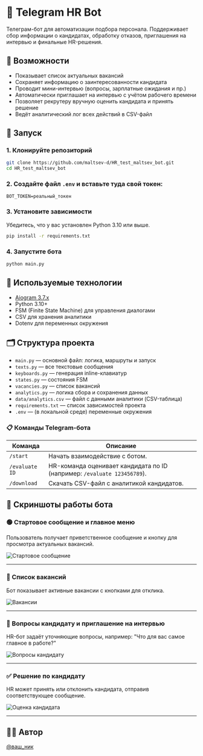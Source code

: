 # 🤖 Telegram HR Bot

Телеграм-бот для автоматизации подбора персонала. Поддерживает сбор информации о кандидатах, обработку отказов, приглашения на интервью и финальные HR-решения.

## 🔧 Возможности

- Показывает список актуальных вакансий
- Сохраняет информацию о заинтересованности кандидата
- Проводит мини-интервью (вопросы, зарплатные ожидания и пр.)
- Автоматически приглашает на интервью с учётом рабочего времени
- Позволяет рекрутеру вручную оценить кандидата и принять решение
- Ведёт аналитический лог всех действий в CSV-файл

## 🚀 Запуск

### 1. Клонируйте репозиторий

```bash
git clone https://github.com/maltsev-d/HR_test_maltsev_bot.git
cd HR_test_maltsev_bot
```

### 2. Создайте файл `.env` и вставьте туда свой токен:

```env
BOT_TOKEN=реальный_токен
```

### 3. Установите зависимости

Убедитесь, что у вас установлен Python 3.10 или выше.

```bash
pip install -r requirements.txt
```

### 4. Запустите бота

```bash
python main.py
```

## 🧠 Используемые технологии

- [Aiogram 3.7.x](https://docs.aiogram.dev/en/latest/)
- Python 3.10+
- FSM (Finite State Machine) для управления диалогами
- CSV для хранения аналитики
- Dotenv для переменных окружения

## 🗂 Структура проекта
- `main.py` — основной файл: логика, маршруты и запуск
- `texts.py` — все текстовые сообщения
- `keyboards.py` — генерация inline-клавиатур
- `states.py` — состояния FSM
- `vacancies.py` — список вакансий
- `analytics.py` — логика сбора и сохранения данных
- `data/analytics.csv` — файл с данными аналитики (CSV-таблица)
- `requirements.txt` — cписок зависимостей проекта
- `.env` — (в локальной среде) переменные окружения

### 📋 Команды Telegram-бота

| Команда         | Описание                                                                 |
|-----------------|--------------------------------------------------------------------------|
| `/start`        | Начать взаимодействие с ботом.                                           |
| `/evaluate ID`  | HR-команда оценивает кандидата по ID (например: `/evaluate 123456789`). |
| `/download`     | Скачать CSV-файл с аналитикой кандидатов.                               |

## 📸 Скриншоты работы бота

### 🟢 Стартовое сообщение и главное меню  
Пользователь получает приветственное сообщение и кнопку для просмотра актуальных вакансий.

![Стартовое сообщение](screenshots/start.png)

---

### 📄 Список вакансий  
Бот показывает активные вакансии с кнопками для отклика.

![Вакансии](screenshots/vacancies.png)

---
### 💬 Вопросы кандидату и приглашение на интервью 
HR-бот задаёт уточняющие вопросы, например: "Что для вас самое главное в работе?"

![Вопросы кандидату](screenshots/questions.png)

---

### ✅ Решение по кандидату  
HR может принять или отклонить кандидата, отправив соответствующее сообщение.

![Оценка кандидата](screenshots/decision.png)

---

## 🧑‍💻 Автор

[@ваш_ник](https://t.me/ваш_ник)